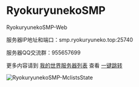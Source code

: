 # RyokuryunekoSMP
RyokuryunekoSMP-Web



服务器IP地址和端口：smp.ryokuryuneko.top:25740 

服务器QQ交流群：955657699 

更多内容请到 [我的世界服务器列表](https://mclists.cn/) 查看 [一键跳转](https://mclists.cn/server/8557.html) 



![RyokuryunekoSMP-MclistsState](https://tietu.mclists.cn/banner/purple/8557/1.jpg)
